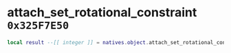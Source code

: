 # attach_set_rotational_constraint `0x325F7E50`

```lua
local result --[[ integer ]] = natives.object.attach_set_rotational_constraint(_unk0 --[[ integer ]], _unk1 --[[ integer ]], _unk2 --[[ integer ]], _unk3 --[[ integer ]], _unk4 --[[ integer ]], _unk5 --[[ integer ]])
```